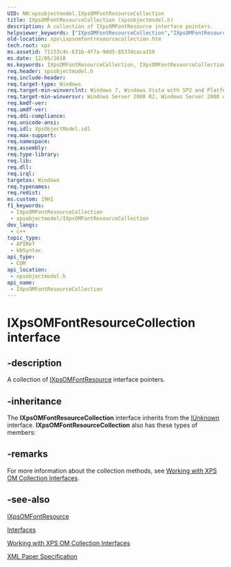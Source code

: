 ```yaml
---
UID: NN:xpsobjectmodel.IXpsOMFontResourceCollection
title: IXpsOMFontResourceCollection (xpsobjectmodel.h)
description: A collection of IXpsOMFontResource interface pointers.
helpviewer_keywords: ["IXpsOMFontResourceCollection","IXpsOMFontResourceCollection interface [XPS Documents and Packaging]","IXpsOMFontResourceCollection interface [XPS Documents and Packaging]","described","xps.ixpsomfontresourcecollection","xpsobjectmodel/IXpsOMFontResourceCollection"]
old-location: xps\ixpsomfontresourcecollection.htm
tech.root: xps
ms.assetid: 71153c4c-631b-4f7a-9dd5-8537dcaca150
ms.date: 12/05/2018
ms.keywords: IXpsOMFontResourceCollection, IXpsOMFontResourceCollection interface [XPS Documents and Packaging], IXpsOMFontResourceCollection interface [XPS Documents and Packaging],described, xps.ixpsomfontresourcecollection, xpsobjectmodel/IXpsOMFontResourceCollection
req.header: xpsobjectmodel.h
req.include-header: 
req.target-type: Windows
req.target-min-winverclnt: Windows 7, Windows Vista with SP2 and Platform Update for Windows Vista [desktop apps \| UWP apps]
req.target-min-winversvr: Windows Server 2008 R2, Windows Server 2008 with SP2 and Platform Update for Windows Server 2008 [desktop apps \| UWP apps]
req.kmdf-ver: 
req.umdf-ver: 
req.ddi-compliance: 
req.unicode-ansi: 
req.idl: XpsObjectModel.idl
req.max-support: 
req.namespace: 
req.assembly: 
req.type-library: 
req.lib: 
req.dll: 
req.irql: 
targetos: Windows
req.typenames: 
req.redist: 
ms.custom: 19H1
f1_keywords:
 - IXpsOMFontResourceCollection
 - xpsobjectmodel/IXpsOMFontResourceCollection
dev_langs:
 - c++
topic_type:
 - APIRef
 - kbSyntax
api_type:
 - COM
api_location:
 - xpsobjectmodel.h
api_name:
 - IXpsOMFontResourceCollection
---
```


# IXpsOMFontResourceCollection interface

## -description

A collection of <a href="/windows/desktop/api/xpsobjectmodel/nn-xpsobjectmodel-ixpsomfontresource">IXpsOMFontResource</a> interface pointers.

## -inheritance

The <b>IXpsOMFontResourceCollection</b> interface inherits from the <a href="/windows/desktop/api/unknwn/nn-unknwn-iunknown">IUnknown</a> interface. <b>IXpsOMFontResourceCollection</b> also has these types of members:

## -remarks

For more information about the collection methods, see <a href="/previous-versions/windows/desktop/dd372931(v=vs.85)">Working with XPS OM Collection Interfaces</a>.

## -see-also

<a href="/windows/desktop/api/xpsobjectmodel/nn-xpsobjectmodel-ixpsomfontresource">IXpsOMFontResource</a>



<a href="/previous-versions/windows/desktop/dd316980(v=vs.85)">Interfaces</a>



<a href="/previous-versions/windows/desktop/dd372931(v=vs.85)">Working with XPS OM Collection Interfaces</a>



<a href="https://en.wikipedia.org/wiki/Open_XML_Paper_Specification">XML Paper Specification</a>
